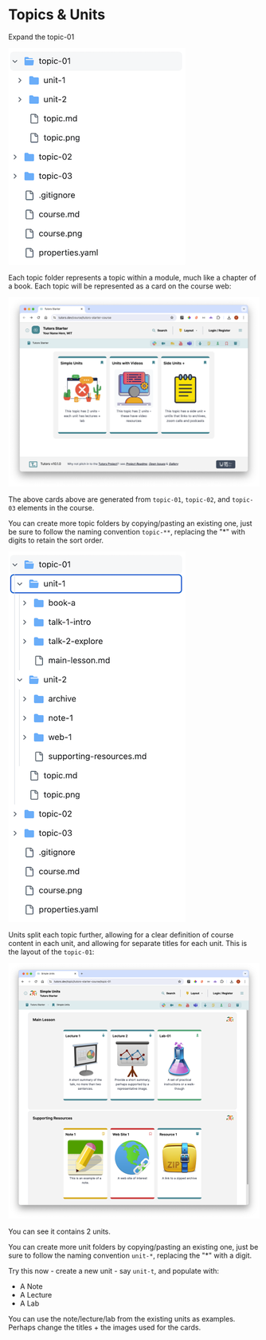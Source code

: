 # Topics & Units

Expand the topic-01

![Topic](img/x02.png)

Each topic folder represents a topic within a module, much like a chapter of a book. Each topic will be represented as a card on the course web:

![](img/x14.png)

The above cards above are generated from  `topic-01`, `topic-02`, and `topic-03` elements in the course.

You can create more topic folders by copying/pasting an existing one, just be sure to follow the naming convention `topic-**`, replacing the "\*" with digits to retain the sort order.



![Unit](img/x03.png)

Units split each topic further, allowing for a clear definition of course content in each unit, and allowing for separate titles for each unit.  This is the layout of the `topic-01`:

![](img/x15.png)

You can see it contains 2 units.

You can create more unit folders by copying/pasting an existing one, just be sure to follow the naming convention `unit-*`, replacing the "\*" with a digit.

Try this now - create a new unit - say `unit-t`, and populate with:

- A Note
- A Lecture
- A Lab

You can use the note/lecture/lab from the existing units as examples. Perhaps change the titles + the images used for the cards.